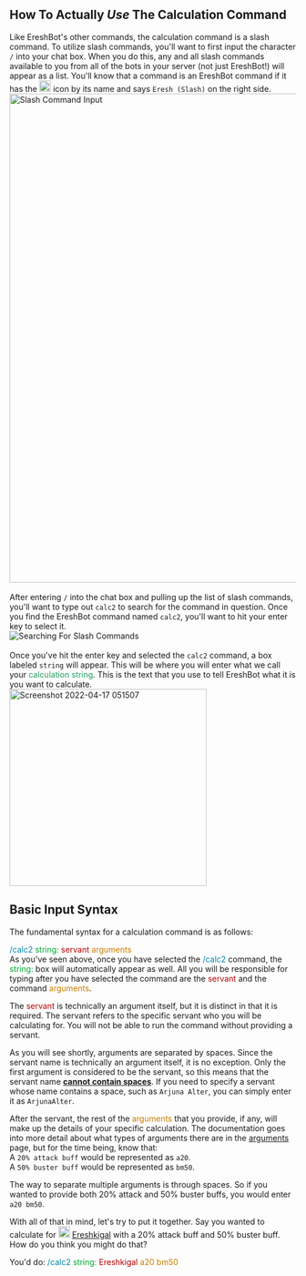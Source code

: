 ## How To Actually *Use* The Calculation Command
Like EreshBot's other commands, the calculation command is a slash command.
To utilize slash commands, you'll want to first input the character `/` into your chat box.
When you do this, any and all slash commands available to you from all of the bots in your server
(not just EreshBot!) will appear as a list. You'll know that a command is an EreshBot command if it has the 
<img width="20" alt="EreshBot Avatar" src="https://cdn.discordapp.com/avatars/912209452596363325/1ae321df6d8233616edf7b7504bf1dec.png"> 
icon by its name and says `Eresh (Slash)` on the right side. 
<br>
<img width="859" alt="Slash Command Input" src="https://user-images.githubusercontent.com/56235026/163707477-683a498c-5d50-400a-a298-573538b2cf9a.png">
<br>
<br>
After entering `/` into the chat box and pulling up the list of slash commands, you'll want to type out `calc2` 
to search for the command in question. Once you find the EreshBot command named `calc2`, you'll want to hit your enter
key to select it.
<br>
<img src="https://user-images.githubusercontent.com/56235026/163707996-c863c0c2-561f-4b4d-ae19-ecaa81d8fa26.gif" alt="Searching For Slash Commands">
<br>
<br>
Once you've hit the enter key and selected the `calc2` command, a box labeled `string` will appear. This will be where 
you will enter what we call your
<span style="color: #209e5f"> calculation string</span>. This is the text that you use to tell EreshBot what it is you
want to calculate.
<br>
<img width="346" alt="Screenshot 2022-04-17 051507" src="https://user-images.githubusercontent.com/56235026/163708289-ef16a5c9-d8df-4d6b-8aba-e5953631bef1.png">

## Basic Input Syntax
The fundamental syntax for a calculation command is as follows:

<span style="color: #0083af"> /calc2 </span>
<span style="color: #00a82f"> string: </span>
<span style="color: #b70000"> servant </span>
<span style="color: #c97c00"> arguments </span>
<br>
As you've seen above, once you have selected the 
<span style="color: #0083AFFF"> /calc2</span> command, 
the <span style="color: #00A82FFF"> string:</span> box will automatically appear as well. 
All you will be responsible for typing after you have selected the command are the 
<span style="color: #B70000FF"> servant</span>
and the command <span style="color: #C97C00FF"> arguments</span>.

The <span style="color: #B70000FF"> servant</span> is technically an argument itself, but it is distinct in that it is
required. The servant refers to the specific servant who you will be calculating for. You will not be able to run the 
command without providing a servant.

As you will see shortly, arguments are separated by spaces. Since the servant name is technically an argument itself, 
it is no exception. Only the first argument is considered to be the servant, so this means that the servant name
<u>**cannot contain spaces**</u>. If you need to specify a servant whose name contains a space, such as 
`Arjuna Alter`, you can simply enter it as `ArjunaAlter`.

After the servant, the rest of the <span style="color: #C97C00FF"> arguments</span> that you provide, if any, will make 
up the details of your specific calculation. The documentation goes into more detail about what types of arguments there 
are in the [arguments](./arguments) page, but for the time being, know that:
<br>
A `20% attack buff` would be represented as `a20`.
<br>
A `50% buster buff` would be represented as `bm50`.

The way to separate multiple arguments is through spaces. So if you wanted to provide both 20% attack and 
50% buster buffs, you would enter `a20 bm50`.

With all of that in mind, let's try to put it together. Say you wanted to calculate for 
<img width="20" alt="Ereshkigal" src="https://static.atlasacademy.io/JP/Faces/f_3032000.png">
[Ereshkigal](https://apps.atlasacademy.io/db/JP/servant/196)
with a 20% attack buff and 50% buster buff. How do you think you might do that?

You'd do: 
<span style="color: #0083AFFF"> /calc2 </span>
<span style="color: #00A82FFF"> string: </span>
<span style="color: #B70000FF"> Ereshkigal </span>
<span style="color: #C97C00FF"> a20 bm50 </span>
<br>
